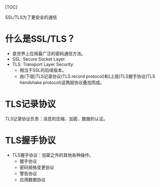 [TOC]

SSL/TLS为了更安全的通信


# 什么是SSL/TLS？
* 是世界上应用最广泛的密码通信方法。
* SSL: Secure Socket Layer.
* TLS: Transport Layer Security.
  * 相当于SSL的后续版本。
  * 由(下层)TLS记录协议(TLS record protocol)和(上层)TLS握手协议(TLS handshake protocol)这两层协议叠加而成。

# TLS记录协议
TLS记录协议负责：消息的压缩、加密、数据的认证。

# TLS握手协议
* TLS握手协议：加密之外的其他各种操作。
  * 握手协议
  * 密码规格变更协议
  * 警告协议
  * 应用数据协议